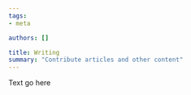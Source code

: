 ```yaml
---
tags:
- meta

authors: []

title: Writing
summary: "Contribute articles and other content"
---
```


<script lang="ts">

</script>

Text go here
